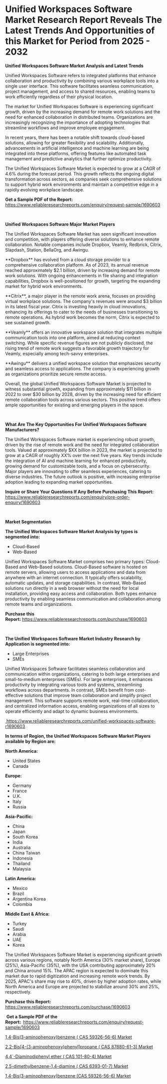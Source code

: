 <p><h1>Unified Workspaces Software Market Research Report Reveals The Latest Trends And Opportunities of this Market for Period from 2025 - 2032</h1></p><p><strong>Unified Workspaces Software Market Analysis and Latest Trends</strong></p>
<p><p>Unified Workspaces Software refers to integrated platforms that enhance collaboration and productivity by combining various workplace tools into a single user interface. This software facilitates seamless communication, project management, and access to shared resources, enabling teams to work efficiently regardless of their physical location.</p><p>The market for Unified Workspaces Software is experiencing significant growth, driven by the increasing demand for remote work solutions and the need for enhanced collaboration in distributed teams. Organizations are increasingly recognizing the importance of adopting technologies that streamline workflows and improve employee engagement. </p><p>In recent years, there has been a notable shift towards cloud-based solutions, allowing for greater flexibility and scalability. Additionally, advancements in artificial intelligence and machine learning are being integrated into these platforms, offering features like automated task management and predictive analytics that further optimize productivity.</p><p>The Unified Workspaces Software Market is expected to grow at a CAGR of 4.6% during the forecast period. This growth reflects the ongoing digital transformation across sectors, as companies seek comprehensive solutions to support hybrid work environments and maintain a competitive edge in a rapidly evolving workplace landscape.</p></p>
<p><strong>Get a Sample PDF of the Report:&nbsp;</strong> <a href="https://www.reliableresearchreports.com/enquiry/request-sample/1690603?utm_campaign=33&utm_medium=2&utm_source=Github&utm_content=ia&utm_term=26032025&utm_id=unified-workspaces-software">https://www.reliableresearchreports.com/enquiry/request-sample/1690603</a></p>
<p>&nbsp;</p>
<p><strong>Unified Workspaces Software Major Market Players</strong></p>
<p><p>The Unified Workspaces Software Market has seen significant innovation and competition, with players offering diverse solutions to enhance remote collaboration. Notable companies include Dropbox, Veamly, Redbrick, Citrix, Slapdash, Station, BellaOrg, and Awingu.</p><p>**Dropbox** has evolved from a cloud storage provider to a comprehensive collaboration platform. As of 2023, its annual revenue reached approximately $2.1 billion, driven by increasing demand for remote work solutions. With ongoing enhancements in file sharing and integration capabilities, Dropbox is well-positioned for growth, targeting the expanding market for hybrid work environments.</p><p>**Citrix**, a major player in the remote work arena, focuses on providing virtual workplace solutions. The company's revenues were around $3 billion in its latest fiscal year. Citrix is investing heavily in cloud innovations, enhancing its offerings to cater to the needs of businesses transitioning to remote operations. As hybrid work becomes the norm, Citrix is expected to see sustained growth.</p><p>**Veamly** offers an innovative workspace solution that integrates multiple communication tools into one platform, aimed at reducing context switching. While specific revenue figures are not publicly disclosed, the rising trend of remote work suggests a favorable growth trajectory for Veamly, especially among tech-savvy enterprises.</p><p>**Awingu** delivers a unified workspace solution that emphasizes security and seamless access to applications. The company is experiencing growth as organizations prioritize secure remote access. </p><p>Overall, the global Unified Workspaces Software Market is projected to witness substantial growth, expanding from approximately $11 billion in 2022 to over $30 billion by 2028, driven by the increasing need for efficient remote collaboration tools across various sectors. This positive trend offers ample opportunities for existing and emerging players in the space.</p></p>
<p>&nbsp;</p>
<p><strong>What Are The Key Opportunities For Unified Workspaces Software Manufacturers?</strong></p>
<p><p>The Unified Workspaces Software market is experiencing robust growth, driven by the rise of remote work and the need for integrated collaboration tools. Valued at approximately $XX billion in 2023, the market is projected to grow at a CAGR of roughly XX% over the next five years. Key trends include the integration of AI and machine learning for enhanced productivity, growing demand for customizable tools, and a focus on cybersecurity. Major players are innovating to offer seamless experiences, catering to diverse industries. The future outlook is positive, with increasing enterprise adoption leading to expanding market opportunities.</p></p>
<p><strong>Inquire or Share Your Questions If Any Before Purchasing This Report:</strong> <a href="https://www.reliableresearchreports.com/enquiry/pre-order-enquiry/1690603?utm_campaign=33&utm_medium=2&utm_source=Github&utm_content=ia&utm_term=26032025&utm_id=unified-workspaces-software">https://www.reliableresearchreports.com/enquiry/pre-order-enquiry/1690603</a></p>
<p>&nbsp;</p>
<p><strong>Market Segmentation</strong></p>
<p><strong>The Unified Workspaces Software Market Analysis by types is segmented into:</strong></p>
<p><ul><li>Cloud-Based</li><li>Web-Based</li></ul></p>
<p><p>Unified Workspaces Software Market comprises two primary types: Cloud-Based and Web-Based solutions. Cloud-Based software is hosted on remote servers, allowing users to access applications and data from anywhere with an internet connection. It typically offers scalability, automatic updates, and storage capabilities. In contrast, Web-Based solutions run directly in a web browser without the need for local installation, providing easy access and collaboration. Both types enhance productivity by enabling seamless communication and collaboration among remote teams and organizations.</p></p>
<p><strong>Purchase this Report:&nbsp;</strong><a href="https://www.reliableresearchreports.com/purchase/1690603?utm_campaign=33&utm_medium=2&utm_source=Github&utm_content=ia&utm_term=26032025&utm_id=unified-workspaces-software">https://www.reliableresearchreports.com/purchase/1690603</a></p>
<p>&nbsp;</p>
<p><strong>The Unified Workspaces Software Market Industry Research by Application is segmented into:</strong></p>
<p><ul><li>Large Enterprises</li><li>SMEs</li></ul></p>
<p><p>Unified Workspaces Software facilitates seamless collaboration and communication within organizations, catering to both large enterprises and small-to-medium enterprises (SMEs). For large enterprises, it enhances productivity by integrating various tools and systems, streamlining workflows across departments. In contrast, SMEs benefit from cost-effective solutions that improve team collaboration and simplify project management. This software supports remote work, real-time collaboration, and centralized information access, enabling organizations of all sizes to operate efficiently and adapt to dynamic business environments.</p></p>
<p><a href="https://www.reliableresearchreports.com/unified-workspaces-software-r1690603?utm_campaign=33&utm_medium=2&utm_source=Github&utm_content=ia&utm_term=26032025&utm_id=unified-workspaces-software">&nbsp;https://www.reliableresearchreports.com/unified-workspaces-software-r1690603</a></p>
<p><strong>In terms of Region, the Unified Workspaces Software Market Players available by Region are:</strong></p>
<p>
    <p> <strong> North America: </strong>
        <ul>
            <li>United States</li>
            <li>Canada</li>
        </ul>
        </p> 
    <p> <strong> Europe: </strong>
        <ul>
            <li>Germany</li>
            <li>France</li>
            <li>U.K.</li>
            <li>Italy</li>
            <li>Russia</li>
        </ul>
        </p> 
    <p> <strong> Asia-Pacific: </strong>
        <ul>
            <li>China</li>
            <li>Japan</li>
            <li>South Korea</li>
            <li>India</li>
            <li>Australia</li>
            <li>China Taiwan</li>
            <li>Indonesia</li>
            <li>Thailand</li>
            <li>Malaysia</li>
        </ul>
        </p> 
    <p> <strong> Latin America: </strong>
        <ul>
            <li>Mexico</li>
            <li>Brazil</li>
            <li>Argentina Korea</li>
            <li>Colombia</li>
        </ul>
        </p> 
    <p> <strong> Middle East & Africa: </strong>
        <ul>
            <li>Turkey</li>
            <li>Saudi</li>
            <li>Arabia</li>
            <li>UAE</li>
            <li>Korea</li>
        </ul>
    </p>
    </p>
<p><p>The Unified Workspaces Software Market is experiencing significant growth across various regions, notably North America (30% market share), Europe (25%), Asia-Pacific (35%), with the USA contributing approximately 20% and China around 15%. The APAC region is expected to dominate this market due to rapid digitization and increasing remote work trends. By 2025, APAC's share may rise to 40%, driven by higher adoption rates, while North America and Europe are projected to stabilize around 30% and 25%, respectively.</p></p>
<p><strong>Purchase this Report: </strong><a href="https://www.reliableresearchreports.com/purchase/1690603?utm_campaign=33&utm_medium=2&utm_source=Github&utm_content=ia&utm_term=26032025&utm_id=unified-workspaces-software">https://www.reliableresearchreports.com/purchase/1690603</a></p>
<p>&nbsp;<strong>Get a Sample PDF of the Report:&nbsp;&nbsp;</strong><a href="https://www.reliableresearchreports.com/enquiry/request-sample/1690603?utm_campaign=33&utm_medium=2&utm_source=Github&utm_content=ia&utm_term=26032025&utm_id=unified-workspaces-software">https://www.reliableresearchreports.com/enquiry/request-sample/1690603</a></p>
<p><strong></strong></p>
<p><p><a href="https://github.com/ElviraLeka1962/Market-Research-Report-List-1/blob/main/14-bis3-aminophenoxybenzene-cas-59326-56-6-market.md?utm_campaign=33&utm_medium=2&utm_source=Github&utm_content=ia&utm_term=26032025&utm_id=unified-workspaces-software">1,4-Bis(3-aminophenoxy)benzene ( CAS 59326-56-6) Market</a></p><p><a href="https://github.com/darenph8er/Market-Research-Report-List-1/blob/main/22-bis4-3-aminophenoxyphenylpropane-cas-87880-61-3-market.md?utm_campaign=33&utm_medium=2&utm_source=Github&utm_content=ia&utm_term=26032025&utm_id=unified-workspaces-software">2,2-Bis[4-(3-aminophenoxy)phenyl]propane ( CAS 87880-61-3) Market</a></p><p><a href="https://github.com/hammelximalschid/Market-Research-Report-List-1/blob/main/44-diaminodiphenyl-ether-cas-101-80-4-market.md?utm_campaign=33&utm_medium=2&utm_source=Github&utm_content=ia&utm_term=26032025&utm_id=unified-workspaces-software">4,4`-Diaminodiphenyl ether ( CAS 101-80-4) Market</a></p><p><a href="https://github.com/rosalinebhakta48/Market-Research-Report-List-1/blob/main/25-dimethylbenzene-14-diamine-cas-6393-01-7-market.md?utm_campaign=33&utm_medium=2&utm_source=Github&utm_content=ia&utm_term=26032025&utm_id=unified-workspaces-software">2,5-dimethylbenzene-1,4-diamine ( CAS 6393-01-7) Market</a></p><p><a href="https://github.com/osbornrdaflalo/Market-Research-Report-List-1/blob/main/14-bis3-aminophenoxybenzene-cas-59326-56-6-market.md?utm_campaign=33&utm_medium=2&utm_source=Github&utm_content=ia&utm_term=26032025&utm_id=unified-workspaces-software">1,4-Bis(3-aminophenoxy)benzene (CAS 59326-56-6) Market</a></p></p>